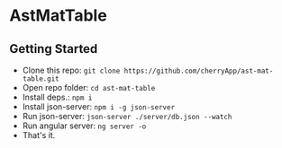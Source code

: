 # AstMatTable

## Getting Started
- Clone this repo: `git clone https://github.com/cherryApp/ast-mat-table.git`
- Open repo folder: `cd ast-mat-table`
- Install deps.: `npm i`
- Install json-server: `npm i -g json-server`
- Run json-server: `json-server ./server/db.json --watch`
- Run angular server: `ng server -o`
- That's it.
